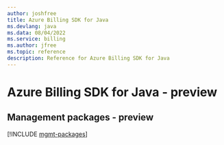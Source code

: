 ```yaml
---
author: joshfree
title: Azure Billing SDK for Java
ms.devlang: java
ms.data: 08/04/2022
ms.service: billing
ms.author: jfree
ms.topic: reference
description: Reference for Azure Billing SDK for Java
---
```

# Azure Billing SDK for Java - preview

## Management packages - preview
[!INCLUDE [mgmt-packages](billing-mgmt-index.md)]